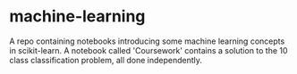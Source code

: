 # machine-learning

A repo containing notebooks introducing some machine learning concepts in scikit-learn. A notebook called 'Coursework' contains a solution to the 10 class classification problem, all done independently.
